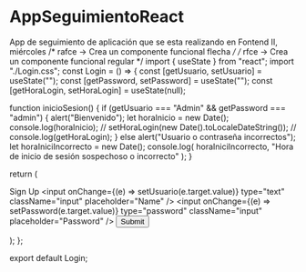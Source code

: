 # AppSeguimientoReact
App de seguimiento de aplicación que se esta realizando en Fontend II, miércoles
/* rafce -> Crea un componente funcional  flecha */
/* rfce -> Crea un componente funcional regular */
import { useState } from "react";
import "./Login.css";
const Login = () => {
  const [getUsuario, setUsuario] = useState("");
  const [getPassword, setPassword] = useState("");
  const [getHoraLogin, setHoraLogin] = useState(null);

  function inicioSesion() {
    if (getUsuario === "Admin" && getPassword === "admin") {
      alert("Bienvenido");
      let horaInicio = new Date();
      console.log(horaInicio);
      // setHoraLogin(new Date().toLocaleDateString());
      // console.log(getHoraLogin);
    } else alert("Usuario o contraseña incorrectos");
    let horaIniciIncorrecto = new Date();
    console.log(
      horaIniciIncorrecto,
      "Hora de inicio de sesión sospechoso o incorrecto"
    );
  }

  return (
    <form className="form">
      Sign Up
      <input
        onChange={(e) => setUsuario(e.target.value)}
        type="text"
        className="input"
        placeholder="Name"
      />
      <input
        onChange={(e) => setPassword(e.target.value)}
        type="password"
        className="input"
        placeholder="Password"
      />
      <button type="button" onClick={inicioSesion}>
        Submit
      </button>
    </form>
  );
};

export default Login;
